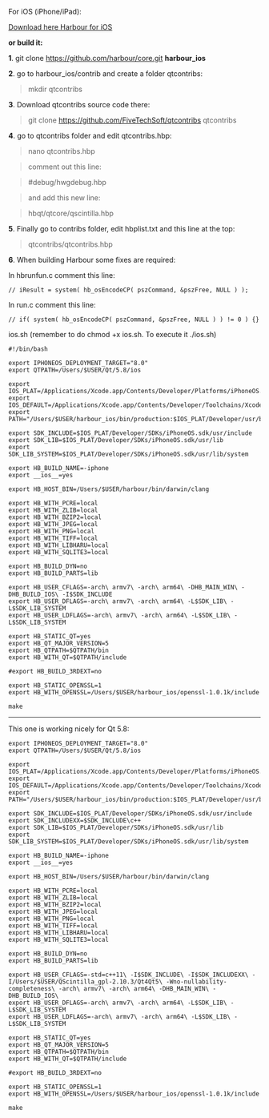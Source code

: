 For iOS (iPhone/iPad):

[Download here Harbour for iOS](https://bitbucket.org/fivetech/harbour-xharbour-builds/downloads/harbour_ios_20160401.zip)

**or build it:**

**1**. git clone https://github.com/harbour/core.git **harbour_ios**

**2**. go to harbour_ios/contrib and create a folder qtcontribs:

>mkdir qtcontribs

**3**. Download qtcontribs source code there:

>git clone https://github.com/FiveTechSoft/qtcontribs qtcontribs

**4**. go to qtcontribs folder and edit qtcontribs.hbp:

>nano qtcontribs.hbp

>comment out this line:

>#debug/hwgdebug.hbp

>and add this new line:

>hbqt/qtcore/qscintilla.hbp

**5**. Finally go to contribs folder, edit hbplist.txt and this line at the top:

>qtcontribs/qtcontribs.hbp

**6**. When building Harbour some fixes are required:

In hbrunfun.c comment this line:

```
// iResult = system( hb_osEncodeCP( pszCommand, &pszFree, NULL ) );
```

In run.c comment this line:

```
// if( system( hb_osEncodeCP( pszCommand, &pszFree, NULL ) ) != 0 ) {}
```

ios.sh      (remember to do chmod +x ios.sh. To execute it ./ios.sh)
```
#!/bin/bash

export IPHONEOS_DEPLOYMENT_TARGET="8.0"
export QTPATH=/Users/$USER/Qt/5.8/ios

export IOS_PLAT=/Applications/Xcode.app/Contents/Developer/Platforms/iPhoneOS.platform
export IOS_DEFAULT=/Applications/Xcode.app/Contents/Developer/Toolchains/XcodeDefault.xctoolchain
export PATH="/Users/$USER/harbour_ios/bin/production:$IOS_PLAT/Developer/usr/bin:$IOS_PLAT/Developer/usr/local/bin:$IOS_PLAT/usr/bin:$IOS_PLAT/usr/local/bin:/Applications/Xcode.app/Contents/Developer/Tools:$IOS_DEFAULT/usr/bin:$IOS_DEFAULT/usr/libexec:/usr/bin:/bin:/usr/sbin:/sbin:/usr/local/bin"

export SDK_INCLUDE=$IOS_PLAT/Developer/SDKs/iPhoneOS.sdk/usr/include
export SDK_LIB=$IOS_PLAT/Developer/SDKs/iPhoneOS.sdk/usr/lib
export SDK_LIB_SYSTEM=$IOS_PLAT/Developer/SDKs/iPhoneOS.sdk/usr/lib/system

export HB_BUILD_NAME=-iphone
export __ios__=yes

export HB_HOST_BIN=/Users/$USER/harbour/bin/darwin/clang

export HB_WITH_PCRE=local
export HB_WITH_ZLIB=local
export HB_WITH_BZIP2=local
export HB_WITH_JPEG=local
export HB_WITH_PNG=local
export HB_WITH_TIFF=local
export HB_WITH_LIBHARU=local
export HB_WITH_SQLITE3=local

export HB_BUILD_DYN=no
export HB_BUILD_PARTS=lib

export HB_USER_CFLAGS=-arch\ armv7\ -arch\ arm64\ -DHB_MAIN_WIN\ -DHB_BUILD_IOS\ -I$SDK_INCLUDE
export HB_USER_DFLAGS=-arch\ armv7\ -arch\ arm64\ -L$SDK_LIB\ -L$SDK_LIB_SYSTEM
export HB_USER_LDFLAGS=-arch\ armv7\ -arch\ arm64\ -L$SDK_LIB\ -L$SDK_LIB_SYSTEM

export HB_STATIC_QT=yes
export HB_QT_MAJOR_VERSION=5
export HB_QTPATH=$QTPATH/bin
export HB_WITH_QT=$QTPATH/include

#export HB_BUILD_3RDEXT=no

export HB_STATIC_OPENSSL=1
export HB_WITH_OPENSSL=/Users/$USER/harbour_ios/openssl-1.0.1k/include

make
```
***
This one is working nicely for Qt 5.8:
```
export IPHONEOS_DEPLOYMENT_TARGET="8.0"
export QTPATH=/Users/$USER/Qt/5.8/ios

export IOS_PLAT=/Applications/Xcode.app/Contents/Developer/Platforms/iPhoneOS.platform
export IOS_DEFAULT=/Applications/Xcode.app/Contents/Developer/Toolchains/XcodeDefault.xctoolchain
export PATH="/Users/$USER/harbour_ios/bin/production:$IOS_PLAT/Developer/usr/bin:$IOS_PLAT/Developer/usr/local/bin:$IOS_PLAT/usr/bin:$IOS_PLAT/usr/local/bin:/Applications/Xcode.app/Contents/Developer/Tools:$IOS_DEFAULT/usr/bin:$IOS_DEFAULT/usr/libexec:/usr/bin:/bin:/usr/sbin:/sbin:/usr/local/bin"

export SDK_INCLUDE=$IOS_PLAT/Developer/SDKs/iPhoneOS.sdk/usr/include
export SDK_INCLUDEXX=$SDK_INCLUDE\c++
export SDK_LIB=$IOS_PLAT/Developer/SDKs/iPhoneOS.sdk/usr/lib
export SDK_LIB_SYSTEM=$IOS_PLAT/Developer/SDKs/iPhoneOS.sdk/usr/lib/system

export HB_BUILD_NAME=-iphone
export __ios__=yes

export HB_HOST_BIN=/Users/$USER/harbour/bin/darwin/clang

export HB_WITH_PCRE=local
export HB_WITH_ZLIB=local
export HB_WITH_BZIP2=local
export HB_WITH_JPEG=local
export HB_WITH_PNG=local
export HB_WITH_TIFF=local
export HB_WITH_LIBHARU=local
export HB_WITH_SQLITE3=local

export HB_BUILD_DYN=no
export HB_BUILD_PARTS=lib

export HB_USER_CFLAGS=-std=c++11\ -I$SDK_INCLUDE\ -I$SDK_INCLUDEXX\ -I/Users/$USER/QScintilla_gpl-2.10.3/Qt4Qt5\ -Wno-nullability-completeness\ -arch\ armv7\ -arch\ arm64\ -DHB_MAIN_WIN\ -DHB_BUILD_IOS\
export HB_USER_DFLAGS=-arch\ armv7\ -arch\ arm64\ -L$SDK_LIB\ -L$SDK_LIB_SYSTEM
export HB_USER_LDFLAGS=-arch\ armv7\ -arch\ arm64\ -L$SDK_LIB\ -L$SDK_LIB_SYSTEM

export HB_STATIC_QT=yes
export HB_QT_MAJOR_VERSION=5
export HB_QTPATH=$QTPATH/bin
export HB_WITH_QT=$QTPATH/include

#export HB_BUILD_3RDEXT=no

export HB_STATIC_OPENSSL=1
export HB_WITH_OPENSSL=/Users/$USER/harbour_ios/openssl-1.0.1k/include

make 
```